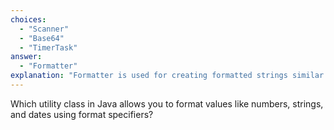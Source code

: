 ```yaml
---
choices:
  - "Scanner"
  - "Base64"
  - "TimerTask"
answer:
  - "Formatter"
explanation: "Formatter is used for creating formatted strings similar to printf in C."
---
```


Which utility class in Java allows you to format values like numbers, strings, and dates using format specifiers?
